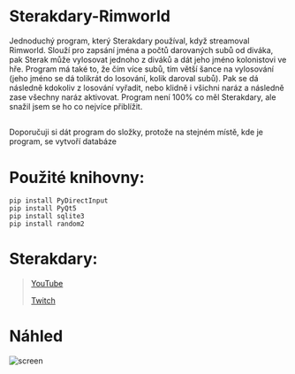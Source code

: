 # Sterakdary-Rimworld
Jednoduchý program, který Sterakdary používal, když streamoval Rimworld. Slouží pro zapsání jména a počtů darovaných subů od diváka, pak Sterak může vylosovat jednoho z diváků a dát jeho jméno kolonistovi ve hře. Program má také to, že čím více subů, tím větší šance na vylosování (jeho jméno se dá tolikrát do losování, kolik daroval subů). Pak se dá následně kdokoliv z losování vyřadit, nebo klidně i všichni naráz a následně zase všechny naráz aktivovat. Program není 100% co měl Sterakdary, ale snažil jsem se ho co nejvíce přiblížit.

##
Doporučuji si dát program do složky, protože na stejném místě, kde je program, se vytvoří databáze


# Použité knihovny:
```
pip install PyDirectInput
pip install PyQt5
pip install sqlite3
pip install random2
```

# Sterakdary:

> [YouTube](https://www.youtube.com/c/TenSterakdary/)
> 
> [Twitch](https://www.twitch.tv/tensterakdary/)


# Náhled

![screen](https://user-images.githubusercontent.com/82058894/142740582-bca6c879-474e-47f0-bf33-dd449c5b4782.png)
